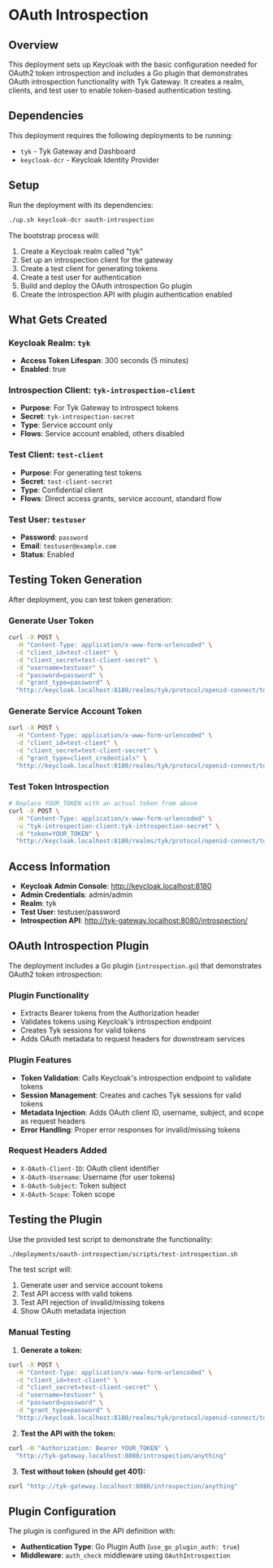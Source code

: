 # OAuth Introspection

## Overview

This deployment sets up Keycloak with the basic configuration needed for OAuth2 token introspection and includes a Go plugin that demonstrates OAuth introspection functionality with Tyk Gateway. It creates a realm, clients, and test user to enable token-based authentication testing.

## Dependencies

This deployment requires the following deployments to be running:
- `tyk` - Tyk Gateway and Dashboard
- `keycloak-dcr` - Keycloak Identity Provider

## Setup

Run the deployment with its dependencies:

```bash
./up.sh keycloak-dcr oauth-introspection
```

The bootstrap process will:
1. Create a Keycloak realm called "tyk"
2. Set up an introspection client for the gateway
3. Create a test client for generating tokens
4. Create a test user for authentication
5. Build and deploy the OAuth introspection Go plugin
6. Create the introspection API with plugin authentication enabled

## What Gets Created

### Keycloak Realm: `tyk`
- **Access Token Lifespan**: 300 seconds (5 minutes)
- **Enabled**: true

### Introspection Client: `tyk-introspection-client`
- **Purpose**: For Tyk Gateway to introspect tokens
- **Secret**: `tyk-introspection-secret`
- **Type**: Service account only
- **Flows**: Service account enabled, others disabled

### Test Client: `test-client`
- **Purpose**: For generating test tokens
- **Secret**: `test-client-secret`
- **Type**: Confidential client
- **Flows**: Direct access grants, service account, standard flow

### Test User: `testuser`
- **Password**: `password`
- **Email**: `testuser@example.com`
- **Status**: Enabled

## Testing Token Generation

After deployment, you can test token generation:

### Generate User Token
```bash
curl -X POST \
  -H "Content-Type: application/x-www-form-urlencoded" \
  -d "client_id=test-client" \
  -d "client_secret=test-client-secret" \
  -d "username=testuser" \
  -d "password=password" \
  -d "grant_type=password" \
  "http://keycloak.localhost:8180/realms/tyk/protocol/openid-connect/token"
```

### Generate Service Account Token
```bash
curl -X POST \
  -H "Content-Type: application/x-www-form-urlencoded" \
  -d "client_id=test-client" \
  -d "client_secret=test-client-secret" \
  -d "grant_type=client_credentials" \
  "http://keycloak.localhost:8180/realms/tyk/protocol/openid-connect/token"
```

### Test Token Introspection
```bash
# Replace YOUR_TOKEN with an actual token from above
curl -X POST \
  -H "Content-Type: application/x-www-form-urlencoded" \
  -u "tyk-introspection-client:tyk-introspection-secret" \
  -d "token=YOUR_TOKEN" \
  "http://keycloak.localhost:8180/realms/tyk/protocol/openid-connect/token/introspect"
```

## Access Information

- **Keycloak Admin Console**: http://keycloak.localhost:8180
- **Admin Credentials**: admin/admin
- **Realm**: tyk
- **Test User**: testuser/password
- **Introspection API**: http://tyk-gateway.localhost:8080/introspection/

## OAuth Introspection Plugin

The deployment includes a Go plugin (`introspection.go`) that demonstrates OAuth2 token introspection:

### Plugin Functionality
- Extracts Bearer tokens from the Authorization header
- Validates tokens using Keycloak's introspection endpoint
- Creates Tyk sessions for valid tokens
- Adds OAuth metadata to request headers for downstream services

### Plugin Features
- **Token Validation**: Calls Keycloak's introspection endpoint to validate tokens
- **Session Management**: Creates and caches Tyk sessions for valid tokens
- **Metadata Injection**: Adds OAuth client ID, username, subject, and scope as request headers
- **Error Handling**: Proper error responses for invalid/missing tokens

### Request Headers Added
- `X-OAuth-Client-ID`: OAuth client identifier
- `X-OAuth-Username`: Username (for user tokens)
- `X-OAuth-Subject`: Token subject
- `X-OAuth-Scope`: Token scope

## Testing the Plugin

Use the provided test script to demonstrate the functionality:

```bash
./deployments/oauth-introspection/scripts/test-introspection.sh
```

The test script will:
1. Generate user and service account tokens
2. Test API access with valid tokens
3. Test API rejection of invalid/missing tokens
4. Show OAuth metadata injection

### Manual Testing

1. **Generate a token:**
```bash
curl -X POST \
  -H "Content-Type: application/x-www-form-urlencoded" \
  -d "client_id=test-client" \
  -d "client_secret=test-client-secret" \
  -d "username=testuser" \
  -d "password=password" \
  -d "grant_type=password" \
  "http://keycloak.localhost:8180/realms/tyk/protocol/openid-connect/token"
```

2. **Test the API with the token:**
```bash
curl -H "Authorization: Bearer YOUR_TOKEN" \
  "http://tyk-gateway.localhost:8080/introspection/anything"
```

3. **Test without token (should get 401):**
```bash
curl "http://tyk-gateway.localhost:8080/introspection/anything"
```

## Plugin Configuration

The plugin is configured in the API definition with:
- **Authentication Type**: Go Plugin Auth (`use_go_plugin_auth: true`)
- **Middleware**: `auth_check` middleware using `OAuthIntrospection`